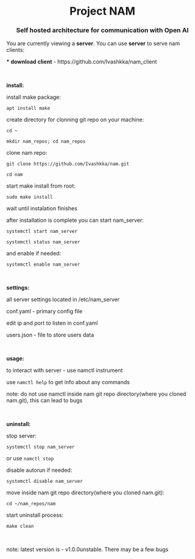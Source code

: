 <h1 align="center">Project NAM
<h3 align="center">Self hosted architecture for communication with Open AI</h3>
<p>You are currently viewing a <b>server</b>. You can use <b>server</b> to serve nam clients:</p>
<p><b>* download client</b>  -  https://github.com/Ivashkka/nam_client</p>
<br>
<p><b>install:</b></p>
<p>install make package:</p>
<p><code>apt install make</code></p>
<p>create directory for clonning git repo on your machine:</p>
<p><code>cd ~</code></p>
<p><code>mkdir nam_repos; cd nam_repos</code></p>
<p>clone nam repo:</p>
<p><code>git clone https://github.com/Ivashkka/nam.git</code></p>
<p><code>cd nam</code></p>
<p>start make install from root:</p>
<p><code>sudo make install</code></p>
<p>wait until instalation finishes</p>
<p>after installation is complete you can start nam_server:</p>
<p><code>systemctl start nam_server</code></p>
<p><code>systemctl status nam_server</code></p>
<p>and enable if needed:</p>
<p><code>systemctl enable nam_server</code></p>
<br>
<p><b>settings:</b></p>
<p>all server settings located in /etc/nam_server</p>
<p>conf.yaml - primary config file</p>
<p>edit ip and port to listen in conf.yaml</p>
<p>users.json - file to store users data</p>
<br>
<p><b>usage:</b></p>
<p>to interact with server - use namctl instrument</p>
<p>use <code>namctl help</code> to get info about any commands</p>
<p>note: do not use namctl inside nam git repo directory(where you cloned nam.git), this can lead to bugs</p>
<br>
<p><b>uninstall:</b></p>
<p>stop server:</p>
<p><code>systemctl stop nam_server</code></p>
<p>or use <code>namctl stop</code></p>
<p>disable autorun if needed:</p>
<p><code>systemctl disable nam_server</code></p>
<p>move inside nam git repo directory(where you cloned nam.git):</p>
<p><code>cd ~/nam_repos/nam</code></p>
<p>start uninstall process:</p>
<p><code>make clean</code></p>
<br>
<p>note: latest version is - v1.0.0unstable. There may be a few bugs</p>
